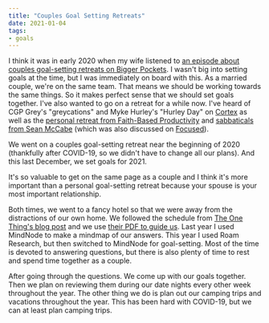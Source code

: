 ```yaml
---
title: "Couples Goal Setting Retreats"
date: 2021-01-04
tags:
- goals
---
```


I think it was in early 2020 when my wife listened to [an episode about couples goal-setting retreats on Bigger Pockets](https://www.biggerpockets.com/blog/biggerpockets-podcast-362-jay-wendy-papasan). I wasn't big into setting goals at the time, but I was immediately on board with this. As a married couple, we're on the same team. That means we should be working towards the same things. So it makes perfect sense that we should set goals together. I've also wanted to go on a retreat for a while now. I've heard of CGP Grey's "greycations" and Myke Hurley's "Hurley Day" on [Cortex](https://www.relay.fm/cortex) as well as the [personal retreat from Faith-Based Productivity](https://courses.faithbasedproductivity.com/p/personal-retreat-handbook) and [sabbaticals from Sean McCabe](https://sabbatical.blog/about/) (which was also discussed on [Focused](https://www.relay.fm/focused/101)).

We went on a couples goal-setting retreat near the beginning of 2020 (thankfully after COVID-19, so we didn't have to change all our plans). And this last December, we set goals for 2021.

It's so valuable to get on the same page as a couple and I think it's more important than a personal goal-setting retreat because your spouse is your most important relationship.

Both times, we went to a fancy hotel so that we were away from the distractions of our own home. We followed the schedule from [The One Thing's blog post](https://www.the1thing.com/blog/family-health-happiness/improve-your-relationship-with-a-couples-goal-setting-retreat/) and we use [their PDF to guide us](https://www.the1thing.com/wp-content/uploads/2018/10/TheONEThing_KickAssGuidetoDIYCouplesGoalSettingRetreat.pdf). Last year I used MindNode to make a mindmap of our answers. This year I used Roam Research, but then switched to MindNode for goal-setting. Most of the time is devoted to answering questions, but there is also plenty of time to rest and spend time together as a couple.

After going through the questions. We come up with our goals together. Then we plan on reviewing them during our date nights every other week throughout the year. The other thing we do is plan out our camping trips and vacations throughout the year. This has been hard with COVID-19, but we can at least plan camping trips.
